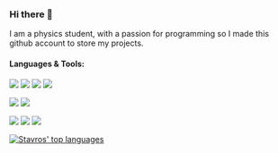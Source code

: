 ### Hi there 👋
I am a physics student, with a passion for programming so I made this github account to store my projects.

#### Languages & Tools:

<p align='left'>
  <img src="https://img.shields.io/badge/Python-FFD43B?style=for-the-badge&logo=python&logoColor=darkgreen" /> <!--Python-->
  <img src="https://img.shields.io/badge/Numpy-777BB4?style=for-the-badge&logo=numpy&logoColor=white" /> <!--numpy-->
  <img src="https://img.shields.io/badge/Pandas-2C2D72?style=for-the-badge&logo=pandas&logoColor=white" /> <!--pandas-->
  <img src="https://img.shields.io/badge/scikit_learn-F7931E?style=for-the-badge&logo=scikit-learn&logoColor=white" /> <!--sklearn-->
</p>
<p align='left'>
  <img src="https://img.shields.io/badge/Jupyter-F37626.svg?&style=for-the-badge&logo=Jupyter&logoColor=white" /> <!--JN-->
  <img src="https://img.shields.io/badge/Markdown-000000?style=for-the-badge&logo=markdown&logoColor=white" /> <!--md-->
 
</p>

<p align='left'>
  <img src="https://img.shields.io/badge/JavaScript-323330?style=for-the-badge&logo=javascript&logoColor=F7DF1E" /> <!--JS-->
  <img src="https://img.shields.io/badge/HTML5-E34F26?style=for-the-badge&logo=html5&logoColor=white" /> <!--html-->
  <img src="https://img.shields.io/badge/CSS3-1572B6?style=for-the-badge&logo=css3&logoColor=white" /> <!--css-->
</p>


[![Stavros' top languages](https://github-readme-stats.vercel.app/api/top-langs/?username=Stav-Kr&theme=blue-green&layout=compact)](https://github.com/Stav-Kr/github-readme-stats)
<!--![Stav-Kr's GitHub stats](https://github-readme-stats.vercel.app/api?username=Stav-Kr&show_icons=true)
<!--
**Stav-Kr/Stav-Kr** is a ✨ _special_ ✨ repository because its `README.md` (this file) appears on your GitHub profile.

Here are some ideas to get you started:

- 🔭 I’m currently working on ...
- 🌱 I’m currently learning ...
- 👯 I’m looking to collaborate on ...
- 🤔 I’m looking for help with ...
- 💬 Ask me about ...
- 📫 How to reach me: ...
- 😄 Pronouns: ...
- ⚡ Fun fact: ...
-->
